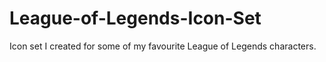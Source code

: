 # League-of-Legends-Icon-Set
Icon set I created for some of my favourite League of Legends characters.
